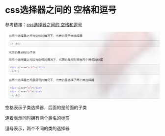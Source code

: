 # css选择器之间的 空格和逗号

参考链接：[css选择器之间的 空格和逗号](https://www.cnblogs.com/zhoajiahao/p/11311642.html)

![image-20210909112134536](Imag/image-20210909112134536.png)

空格表示子类选择器，后面的是前面的子类

连着表示同时拥有两个类名的标签

逗号表示，两个不同的类的选择器


